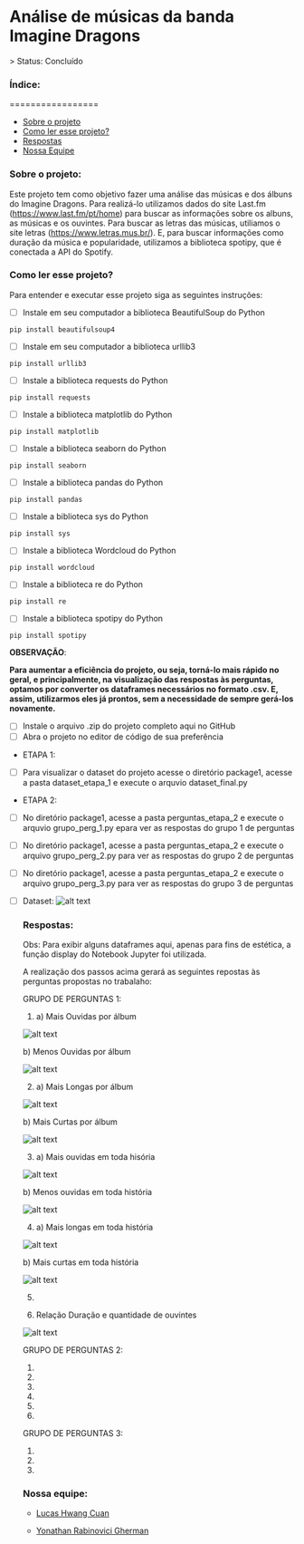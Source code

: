<h1>Análise de músicas da banda Imagine Dragons</h1>
> Status: Concluído

<h3>Índice:</h3>
=================

   * [Sobre o projeto](#sobre)
   * [Como ler esse projeto?](#como-ler)
   * [Respostas](#respostas)
   * [Nossa Equipe](#equipe)



<h3 id=sobre>Sobre o projeto:</h3>

Este projeto tem como objetivo fazer uma análise das músicas e dos álbuns do Imagine Dragons.
Para realizá-lo utilizamos dados do site Last.fm (https://www.last.fm/pt/home) para buscar as informações sobre os albuns, as músicas e os ouvintes.
Para buscar as letras das músicas, utiliamos o site letras (https://www.letras.mus.br/).
E, para buscar informações como duração da música e popularidade, utilizamos a biblioteca spotipy, que é conectada a API do Spotify.


<h3 id=como-ler>Como ler esse projeto?</h3>
Para entender e executar esse projeto siga as seguintes instruções:
  
- [ ] Instale em seu computador a biblioteca BeautifulSoup do Python
  
```
pip install beautifulsoup4
```

- [ ] Instale em seu computador a biblioteca urllib3
  
```
pip install urllib3
``` 
- [ ] Instale a biblioteca requests do Python
  
```
pip install requests
```
  
- [ ] Instale a biblioteca matplotlib do Python
  
```
pip install matplotlib
```
  
- [ ] Instale a biblioteca seaborn do Python
  
```
pip install seaborn
```

- [ ] Instale a biblioteca pandas do Python
  
```
pip install pandas
```

- [ ] Instale a biblioteca sys do Python
  
```
pip install sys
```


- [ ] Instale a biblioteca Wordcloud do Python
  
```
pip install wordcloud
```

- [ ] Instale a biblioteca re do Python
  
```
pip install re
```

- [ ] Instale a biblioteca spotipy do Python
  
```
pip install spotipy
```

<strong>OBSERVAÇÃO</strong>:

<strong>Para aumentar a eficiência do projeto, ou seja, torná-lo mais rápido no geral, e principalmente, na visualização das respostas às perguntas, optamos por
converter os dataframes necessários no formato .csv. E, assim, utilizarmos eles já prontos, sem a necessidade de sempre gerá-los novamente.</strong>


- [ ] Instale o arquivo .zip do projeto completo aqui no GitHub
- [ ] Abra o projeto no editor de código de sua preferência
- ETAPA 1:
- [ ] Para visualizar o dataset do projeto acesse o diretório package1, acesse a pasta dataset_etapa_1 e execute o arquvio dataset_final.py 
- ETAPA 2:
- [ ] No diretório package1, acesse a pasta perguntas_etapa_2 e execute o arquvio grupo_perg_1.py epara ver as respostas do grupo 1 de perguntas
- [ ] No diretório package1, acesse a pasta perguntas_etapa_2 e execute o arquivo grupo_perg_2.py para ver as respostas do grupo 2 de perguntas
- [ ] No diretório package1, acesse a pasta perguntas_etapa_2 e execute o arquivo grupo_perg_3.py para ver as respostas do grupo 3 de perguntas

- [ ] Dataset:
  ![alt text](https://github.com/yonirg/Analise-de-Musicas/blob/unida/imgs/dataset.PNG)


  <h3 id=respostas>Respostas:</h3>
  Obs: Para exibir alguns dataframes aqui, apenas para fins de estética, a função display do Notebook Jupyter foi utilizada.

  A realização dos passos acima gerará as seguintes repostas às perguntas propostas no trabalaho:
  
  GRUPO DE PERGUNTAS 1:
  
  1) a) Mais Ouvidas por álbum
  
  
  ![alt text](https://github.com/yonirg/Analise-de-Musicas/blob/unida/imgs/grp1/1a.PNG)
  
  
  
  b) Menos Ouvidas por álbum
  
  
  ![alt text](https://github.com/yonirg/Analise-de-Musicas/blob/unida/imgs/grp1/1b.PNG)
  
  
  2) a) Mais Longas por álbum
  
  
  ![alt text](https://github.com/yonirg/Analise-de-Musicas/blob/unida/imgs/grp1/2a.PNG)
  
  
  
  b) Mais Curtas por álbum
  
  
  ![alt text](https://github.com/yonirg/Analise-de-Musicas/blob/unida/imgs/grp1/2b.PNG)
  
  
  3) a) Mais ouvidas em toda hisória
  
  
  ![alt text](https://github.com/yonirg/Analise-de-Musicas/blob/unida/imgs/3a.png)
  
  
  
  
  b) Menos ouvidas em toda história
  
  
  ![alt text]()
  
  
  
  4) a) Mais longas em toda história
   
   
   ![alt text](https://github.com/yonirg/Analise-de-Musicas/blob/unida/imgs/grp1/4b.PNG)

  
  b) Mais curtas em toda história
  
  
  
  ![alt text](https://github.com/yonirg/Analise-de-Musicas/blob/unida/imgs/grp1/4a.PNG)

  
  5)
  
  
  6) Relação Duração e quantidade de ouvintes
  
  ![alt text](https://github.com/yonirg/Analise-de-Musicas/blob/unida/imgs/grp1/6.png)
  
  GRUPO DE PERGUNTAS 2:
  
  1)
  
  
  2)
  
  
  3)
  
  
  4)
  
  
  5)
  
  
  6)
  
  
  GRUPO DE PERGUNTAS 3:
  
  1)
  
  
  2)
  
  
  3)
  
  
  <h3 id=equipe>Nossa equipe:</h3>
  
  
  * [Lucas Hwang Cuan](https://github.com/Lhc128)

  * [Yonathan Rabinovici Gherman](https://github.com/yonirg)
   
